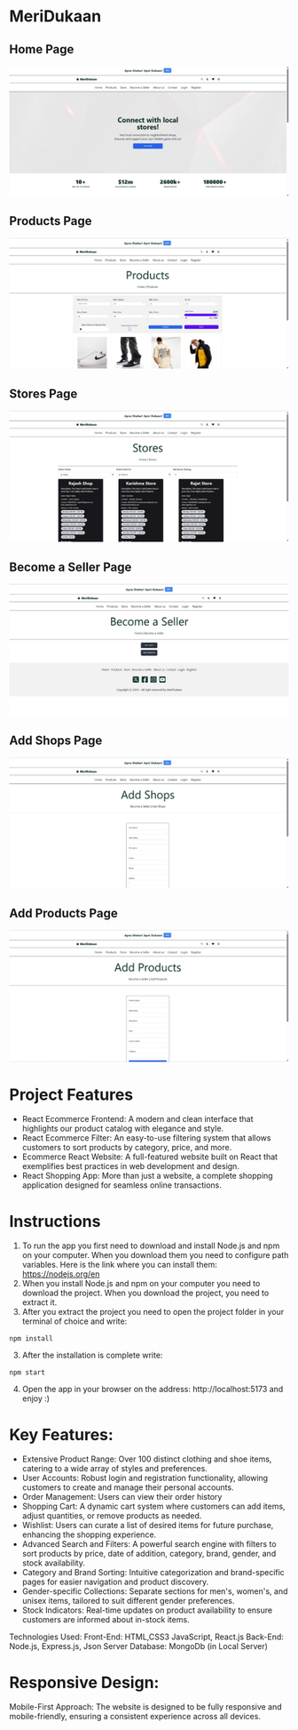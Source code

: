 # MeriDukaan

## Home Page
![Home Page](./src/assets/Home.jpg)
## Products Page
![Products Page](<./src/assets/products%20(2).jpg>)
## Stores Page
![Store Page](./src/assets/Store.jpg)
## Become a Seller Page
![Become a Seller Page](./src/assets/seller.jpg)
## Add Shops Page
![Add Shops](./src/assets/AddShops.jpg)
## Add Products Page
![Add Products](./src/assets/addProducts.jpg)

# Project Features

- React Ecommerce Frontend: A modern and clean interface that highlights our product catalog with elegance and style.
- React Ecommerce Filter: An easy-to-use filtering system that allows customers to sort products by category, price, and more.
- Ecommerce React Website: A full-featured website built on React that exemplifies best practices in web development and design.
- React Shopping App: More than just a website, a complete shopping application designed for seamless online transactions.

# Instructions

1. To run the app you first need to download and install Node.js and npm on your computer. When you download them you need to configure path variables. Here is the link where you can install them: https://nodejs.org/en
2. When you install Node.js and npm on your computer you need to download the project. When you download the project, you need to extract it.
3. After you extract the project you need to open the project folder in your terminal of choice and write:

```
npm install
```

3. After the installation is complete write:

```
npm start
```

4. Open the app in your browser on the address: http://localhost:5173 and enjoy :)

# Key Features:

- Extensive Product Range: Over 100 distinct clothing and shoe items, catering to a wide array of styles and preferences.
- User Accounts: Robust login and registration functionality, allowing customers to create and manage their personal accounts.
- Order Management: Users can view their order history
- Shopping Cart: A dynamic cart system where customers can add items, adjust quantities, or remove products as needed.
- Wishlist: Users can curate a list of desired items for future purchase, enhancing the shopping experience.
- Advanced Search and Filters: A powerful search engine with filters to sort products by price, date of addition, category, brand, gender, and stock availability.
- Category and Brand Sorting: Intuitive categorization and brand-specific pages for easier navigation and product discovery.
- Gender-specific Collections: Separate sections for men's, women's, and unisex items, tailored to suit different gender preferences.
- Stock Indicators: Real-time updates on product availability to ensure customers are informed about in-stock items. 

Technologies Used:
Front-End: HTML,CSS3 JavaScript, React.js
Back-End: Node.js, Express.js, Json Server
Database: MongoDb (in Local Server)

# Responsive Design:

Mobile-First Approach: The website is designed to be fully responsive and mobile-friendly, ensuring a consistent experience across all devices.
